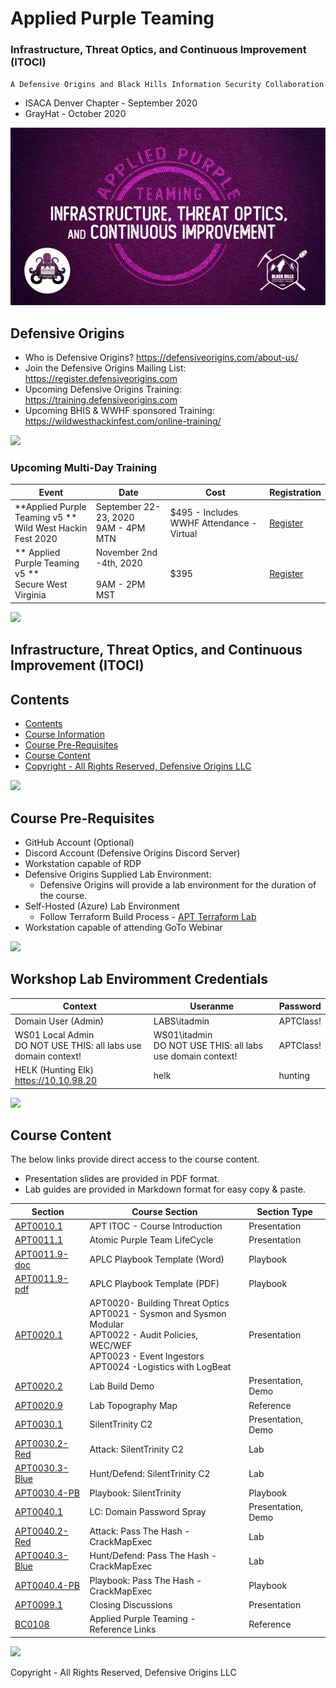 
# Applied Purple Teaming 
### Infrastructure, Threat Optics, and Continuous Improvement (ITOCI)

`A Defensive Origins and Black Hills Information Security Collaboration`

* ISACA Denver Chapter - September 2020
* GrayHat - October 2020

![](docs/images/APT-ITOCI.jpg)



## Defensive Origins
* Who is Defensive Origins? https://defensiveorigins.com/about-us/
* Join the Defensive Origins Mailing List: https://register.defensiveorigins.com
* Upcoming Defensive Origins Training: https://training.defensiveorigins.com
* Upcoming BHIS & WWHF sponsored Training: https://wildwesthackinfest.com/online-training/

![][Div2]

 ### Upcoming Multi-Day Training

| Event                                    | Date                                     | Cost                                     | Registration                             |
|------------------------------------------|------------------------------------------|------------------------------------------|------------------------------------------|
| **Applied Purple Teaming v5 **<BR> Wild West Hackin Fest 2020 | September 22-23, 2020<br>9AM - 4PM MTN   | $495 - Includes WWHF Attendance - Virtual | <P> [Register][WWHF]              |
| ** Applied Purple Teaming v5 **<BR> Secure West Virginia | November 2nd -4th, 2020 <BR><br>9AM - 2PM MST | $395                                     | [Register][WV] |

![][Div2]
## Infrastructure, Threat Optics, and Continuous Improvement (ITOCI)


## Contents
<!-- Start Document Outline -->

* [Contents](#contents)
* [Course Information](#course-information)
* [Course Pre-Requisites](#course-pre-requisites)
* [Course Content](#course-content)
* [Copyright - All Rights Reserved, Defensive Origins LLC](#copyright---all-rights-reserved-defensive-origins-llc)

<!-- End Document Outline -->

![][Div1]


## Course Pre-Requisites
* GitHub Account (Optional)
* Discord Account (Defensive Origins Discord Server)
* Workstation capable of RDP
* Defensive Origins Supplied Lab Environment:
    * Defensive Origins will provide a lab environment for the duration of the course.  
* Self-Hosted (Azure) Lab Environment
    * Follow Terraform Build Process - [APT Terraform Lab][APTTF] 
* Workstation capable of attending GoTo Webinar

![][Div2]

## Workshop Lab Enviromment Credentials

| Context                                  | Useranme                                 | Password  |
|------------------------------------------|------------------------------------------|-----------|
| Domain User (Admin)                      | LABS\itadmin                             | APTClass! |
| WS01 Local Admin <br>DO NOT USE THIS: all labs use domain context! | WS01\itadmin <br>DO NOT USE THIS: all labs use domain context! | APTClass! |
| HELK (Hunting Elk) <br>https://10.10.98.20 | helk                                     | hunting   |


![][Div2]

## Course Content
The below links provide direct access to the course content.  
* Presentation slides are provided in PDF format.  
* Lab guides are provided in Markdown format for easy copy & paste.  

| Section    | Course Section                           | Section Type       |
|------------|------------------------------------------|--------------------|
| [APT0010.1][APT0010.1]      | APT ITOC - Course Introduction              | Presentation       |
| [APT0011.1][APT0011.1]      | Atomic Purple Team LifeCycle               | Presentation       |
| [APT0011.9-doc][APT0011.9-doc]      | APLC Playbook Template (Word)        | Playbook       |
| [APT0011.9-pdf][APT0011.9-pdf]      | APLC Playbook Template (PDF)        | Playbook       |
| [APT0020.1][APT0020.1]      | APT0020-  Building Threat Optics<BR>APT0021 - Sysmon and Sysmon Modular<BR>APT0022 - Audit Policies, WEC/WEF<BR>APT0023 - Event Ingestors<BR>APT0024 -Logistics with LogBeat                            | Presentation       |
| [APT0020.2][APT0020.2]      | Lab Build Demo        | Presentation, Demo       |
| [APT0020.9][APT0020.9]      | Lab Topography Map                            | Reference       |
| [APT0030.1][APT0030.1]      | SilentTrinity C2                           | Presentation, Demo  
| [APT0030.2-Red][APT0030.2-Red]  | Attack: SilentTrinity C2                 | Lab                |
| [APT0030.3-Blue][APT0030.3-Blue] | Hunt/Defend: SilentTrinity C2            | Lab                |
| [APT0030.4-PB][APT0030.4-PB]     | Playbook: SilentTrinity                  | Playbook           |
| [APT0040.1][APT0040.1]     | LC: Domain Password Spray                | Presentation, Demo  |
| [APT0040.2-Red][APT0040.2-Red]  | Attack: Pass The Hash - CrackMapExec           | Lab                |
| [APT0040.3-Blue][APT0040.3-Blue]  | Hunt/Defend: Pass The Hash - CrackMapExec            | Lab                |
| [APT0040.4-PB][APT0040.4-PB] | Playbook: Pass The Hash - CrackMapExec       | Playbook                |
| [APT0099.1][APT0099.1]     | Closing Discussions          | Presentation           |
| [BC0108][BC0108]     | Applied Purple Teaming - Reference Links | Reference          |


![][Div1]

Copyright - All Rights Reserved, Defensive Origins LLC


  [LabContents]:https://img.shields.io/badge/Lab-Contents-purple.svg?style=for-the-badge
  [LabAddendum]:https://img.shields.io/badge/Lab-Addendum-magenta.svg?style=for-the-badge
  [LabOverview]:https://img.shields.io/badge/Lab-Overview-darkblue.svg?style=for-the-badge
  [LabObjectives]:https://img.shields.io/badge/Lab-Objectives-darkblue.svg?style=for-the-badge
  [LabMethodology]:https://img.shields.io/badge/Lab-Methodology-darkblue.svg?style=for-the-badge
  [LabComplete]:https://img.shields.io/badge/Lab-Complete-red.svg?style=for-the-badge
  [NextStep]:https://img.shields.io/badge/Step%20Complete-Onward!-darkgreen.svg?style=flat-sware
  [PowershellInput]:https://img.shields.io/badge/Powershell-Input-green.svg?style=flat-sware
  [BashInput]:https://img.shields.io/badge/Bash-Input-green.svg?style=flat-sware
  [BashOutput]:https://img.shields.io/badge/Bash-Output-orange.svg?style=flat-sware
  [STInput]:https://img.shields.io/badge/SilentTrinity-Input-green.svg?style=flat-sware
  [STOutput]:https://img.shields.io/badge/SilentTrinity-Output-orange.svg?style=flat-sware
  [HuntIndex]:https://img.shields.io/badge/Hunt-Index%20Term-darkgreen.svg?style=flat-sware
  [HuntSearchTerm]:https://img.shields.io/badge/Hunt-Search%20Term-blue.svg?style=flat-sware
  [PowershellOutput]:https://img.shields.io/badge/Powershell-Output-orange.svg?style=flat-sware
  [GuiNav]:https://img.shields.io/badge/GUI-Navigation-orange.svg?style=flat-sware
  [StepOne]:https://img.shields.io/badge/Step-One-blue.svg?style=for-the-badge
  [StepTwo]:https://img.shields.io/badge/Step-Two-blue.svg?style=for-the-badge
  [StepThree]:https://img.shields.io/badge/Step-Three-blue.svg?style=for-the-badge
  [StepFour]:https://img.shields.io/badge/Step-Four-blue.svg?style=for-the-badge
  [StepFive]:https://img.shields.io/badge/Step-Five-blue.svg?style=for-the-badge
  [StepSix]:https://img.shields.io/badge/Step-Six-blue.svg?style=for-the-badge
  [AttackStepOne]:https://img.shields.io/badge/Attack-Step%20One-red.svg?style=for-the-badge 
  [AttackStepTwo]:https://img.shields.io/badge/Attack-Step%20Two-red.svg?style=for-the-badge
  [AttackStepThree]:https://img.shields.io/badge/Attack-Step%20Three-red.svg?style=for-the-badge 
  [AttackStepFour]:https://img.shields.io/badge/Attack-Step%20Four-red.svg?style=for-the-badge
  [AttackStepFive]:https://img.shields.io/badge/Attack-Step%20Five-red.svg?style=for-the-badge
  [AttackStepSix]:https://img.shields.io/badge/Attack-Step%20Six-red.svg?style=for-the-badge
  [HuntStepOne]:https://img.shields.io/badge/Hunt-Step%20One-blue.svg?style=for-the-badge
  [HuntStepTwo]:https://img.shields.io/badge/Hunt-Step%20Two-blue.svg?style=for-the-badge
  [HuntStepThree]:https://img.shields.io/badge/Hunt-Step%20Three-blue.svg?style=for-the-badge
  [HuntStepFour]:https://img.shields.io/badge/Hunt-Step%20Four-blue.svg?style=for-the-badge
  [APTStepOne]:https://img.shields.io/badge/APT-Step%20One-purple.svg?style=for-the-badge
  [PurpleTeam]:https://img.shields.io/badge/Team-Purple-purple.svg?style=for-the-badge
  [Lab]:https://img.shields.io/badge/*-Lab-Red.svg
  [Demo]:https://img.shields.io/badge/*-Demo-darkgreen.svg
  [Pres]:https://img.shields.io/badge/*-Discussion-darkblue.svg
  [PB]:https://img.shields.io/badge/*-Report-grey.svg
  [Add]:https://img.shields.io/badge/*-Addendum-black.svg
  [BC0108]: 5-BookParts/BC0108.pdf
  [Div1]: docs/images/divider%201.png
  [Div2]: docs/images/divider%202.png
  [1]: 9-Others%2FH0004-Instructors.md
  [2]: 9-Others%2FH0004-Schedule.md
  [12]: https://github.com/DefensiveOrigins/LABPACK

  [WV]: https://register.gotowebinar.com/register/103098315143089935
  [WWHF]: https://wildwesthackinfest.com/wwhf-at-secure-wv/#jdki
  [APTTF]: https://github.com/DefensiveOrigins/APT-Lab-Terraform
  [APT0010.1]:https://github.com/AppliedPurpleTeaming/APT-ITOCI/blob/master/1-Curriculum/APT0010.1-IDEN%20-%20Contributor%20Intros.pdf
  [APT0011.1]:https://github.com/AppliedPurpleTeaming/APT-ITOCI/blob/master/1-Curriculum/APT0011.1-CUR%20-%20Lifecycle%20Intro.pdf
  [APT0011.9]:https://github.com/AppliedPurpleTeaming/APT-ITOCI/blob/master/4-Playbooks/APT0011.9-PBT%20-%20Playbook%20Lifecycle%20Template.pdf
  [APT0020.1]:https://github.com/AppliedPurpleTeaming/APT-ITOCI/blob/master/1-Curriculum/APT0020.1-CUR%20-%20Optics.pdf
  [APT0020.2]:https://github.com/AppliedPurpleTeaming/APT-ITOCI/blob/master/2-LifeCycles/APT0020.2-DEM%20-%20Optics%20Lab%20Builder%20Demos.pdf
  [APT0020.9]:https://github.com/AppliedPurpleTeaming/APT-ITOCI/blob/master/1-Curriculum/APT0020.9-LabOverview.pdf
  [APT0011.9-doc]:4-Playbooks/PB0170
  [APT0011.9-pdf]:4-Playbooks/PB0170
  [APT0030.1]:https://github.com/AppliedPurpleTeaming/APT-ITOCI/blob/master/2-LifeCycles/APT0030.1-CUR%20-%20C2%20with%20ST%20Lifecycle.pdf
  [APT0030.2-Red]:3-Labs/APT0030.2-Red
  [APT0030.3-Blue]:3-Labs/APT0030.3-Blue
  [APT0030.4-PB]:https://github.com/AppliedPurpleTeaming/APT-ITOCI/blob/master/4-Playbooks/APT0030.9-PB%20-%20Lifecycle%20Report%20-%20C2%20with%20ST.pdf
  [APT0040.1]:https://github.com/AppliedPurpleTeaming/APT-ITOCI/blob/master/2-LifeCycles/APT0040.1-CUR%20-%20Pass%20the%20Hash%20Lifecycle.pdf
  [APT0040.2-Red]:3-Labs/APT0040.2-Red
  [APT0040.3-Blue]:3-Labs/APT0040.3-Blue
  [APT0040.4-PB]:https://github.com/AppliedPurpleTeaming/APT-ITOCI/blob/master/4-Playbooks/APT0040.9-PB%20-%20Lifecycle%20Report%20-%20PassTheHash.pdf
  [APT0099.1]:https://github.com/AppliedPurpleTeaming/APT-ITOCI/blob/master/1-Curriculum/APT0099.1-FIN%20Course%20Summary.pdf
  [BC0108]:5-BookParts/BC0108


